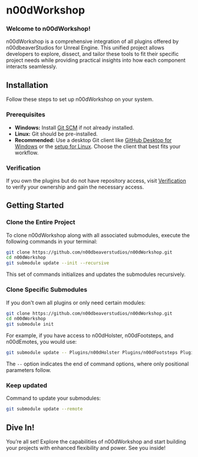 # n00dWorkshop

### Welcome to n00dWorkshop!

n00dWorkshop is a comprehensive integration of all plugins offered by n00dbeaverStudios for Unreal Engine. This unified project allows developers to explore, dissect, and tailor these tools to fit their specific project needs while providing practical insights into how each component interacts seamlessly.

## Installation

Follow these steps to set up n00dWorkshop on your system.

### Prerequisites
- **Windows:** Install [Git SCM](https://git-scm.com/) if not already installed.
- **Linux:** Git should be pre-installed.
- **Recommended:** Use a desktop Git client like [GitHub Desktop for Windows](https://desktop.github.com/) or the [setup for Linux](https://gist.github.com/berkorbay/6feda478a00b0432d13f1fc0a50467f1). Choose the client that best fits your workflow.

### Verification
If you own the plugins but do not have repository access, visit [Verification](https://verify.n00dbeaverstudios.com/) to verify your ownership and gain the necessary access.

## Getting Started

### Clone the Entire Project
To clone n00dWorkshop along with all associated submodules, execute the following commands in your terminal:
```bash
git clone https://github.com/n00dbeaverstudios/n00dWorkshop.git
cd n00dWorkshop
git submodule update --init --recursive
```
This set of commands initializes and updates the submodules recursively.

### Clone Specific Submodules
If you don't own all plugins or only need certain modules:
```bash
git clone https://github.com/n00dbeaverstudios/n00dWorkshop.git
cd n00dWorkshop
git submodule init
```
For example, if you have access to n00dHolster, n00dFootsteps, and n00dEmotes, you would use:
```bash
git submodule update -- Plugins/n00dHolster Plugins/n00dFootsteps Plugins/n00dEmotes
```
The `--` option indicates the end of command options, where only positional parameters follow.

### Keep updated
Command to update your submodules:

```bash
git submodule update --remote
```

## Dive In!
You’re all set! Explore the capabilities of n00dWorkshop and start building your projects with enhanced flexibility and power. See you inside!
